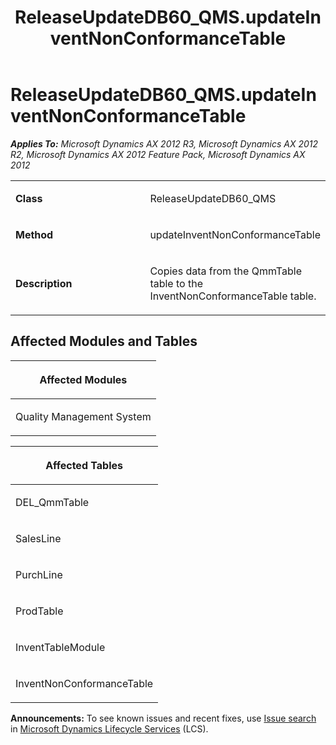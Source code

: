 ﻿---
title: ReleaseUpdateDB60_QMS.updateInventNonConformanceTable
TOCTitle: ReleaseUpdateDB60_QMS.updateInventNonConformanceTable
ms:assetid: fdc24de6-b39e-f79b-310b-55668a322472
ms:mtpsurl: https://msdn.microsoft.com/en-us/library/JJ720139(v=AX.60)
ms:contentKeyID: 49712444
ms.date: 05/18/2015
mtps_version: v=AX.60
---

# ReleaseUpdateDB60\_QMS.updateInventNonConformanceTable 


_**Applies To:** Microsoft Dynamics AX 2012 R3, Microsoft Dynamics AX 2012 R2, Microsoft Dynamics AX 2012 Feature Pack, Microsoft Dynamics AX 2012_

<table>
<colgroup>
<col style="width: 50%" />
<col style="width: 50%" />
</colgroup>
<tbody>
<tr class="odd">
<td><p><strong>Class</strong></p></td>
<td><p>ReleaseUpdateDB60_QMS</p></td>
</tr>
<tr class="even">
<td><p><strong>Method</strong></p></td>
<td><p>updateInventNonConformanceTable</p></td>
</tr>
<tr class="odd">
<td><p><strong>Description</strong></p></td>
<td><p>Copies data from the QmmTable table to the InventNonConformanceTable table.</p></td>
</tr>
</tbody>
</table>


## Affected Modules and Tables

<table>
<colgroup>
<col style="width: 100%" />
</colgroup>
<thead>
<tr class="header">
<th><p>Affected Modules</p></th>
</tr>
</thead>
<tbody>
<tr class="odd">
<td><p>Quality Management System</p></td>
</tr>
</tbody>
</table>


<table>
<colgroup>
<col style="width: 100%" />
</colgroup>
<thead>
<tr class="header">
<th><p>Affected Tables</p></th>
</tr>
</thead>
<tbody>
<tr class="odd">
<td><p>DEL_QmmTable</p></td>
</tr>
<tr class="even">
<td><p>SalesLine</p></td>
</tr>
<tr class="odd">
<td><p>PurchLine</p></td>
</tr>
<tr class="even">
<td><p>ProdTable</p></td>
</tr>
<tr class="odd">
<td><p>InventTableModule</p></td>
</tr>
<tr class="even">
<td><p>InventNonConformanceTable</p></td>
</tr>
</tbody>
</table>

  
**Announcements:** To see known issues and recent fixes, use [Issue search](http://go.microsoft.com/fwlink/?linkid=389258) in [Microsoft Dynamics Lifecycle Services](http://go.microsoft.com/fwlink/?linkid=306505) (LCS).

